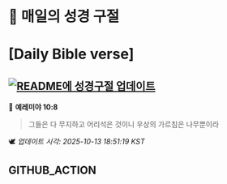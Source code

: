 # 🙏 매일의 성경 구절
# [Daily Bible verse]
## [![README에 성경구절 업데이트](https://github.com/DONGSUKA/first_test/actions/workflows/update-readme-bible.yml/badge.svg)](https://github.com/DONGSUKA/first_test/actions/workflows/update-readme-bible.yml)
<!-- START_BIBLE_VERSE -->
📖 **예레미야 10:8**
> 그들은 다 무지하고 어리석은 것이니 우상의 가르침은 나무뿐이라

🕊️ _업데이트 시각: 2025-10-13 18:51:19 KST_
  <!-- END_BIBLE_VERSE -->
## GITHUB_ACTION
